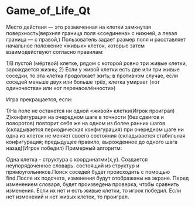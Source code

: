 # Game_of_Life_Qt

Место действия — это размеченная на клетки замкнутая поверхность(верхняя граница поля «соединена» с нижней, а левая граница — с правой,) Пользователь задает размер поля и расставляет начальное положение «живых» клеток, которые затем взаимодействуют согласно правилам:

  1)В пустой (мёртвой) клетке, рядом с которой ровно три живые клетки, зарождается жизнь;
  2) Если у живой клетки есть две или три живые соседки, то эта клетка продолжает жить; в противном случае, если соседей меньше двух или больше трёх, клетка умирает («от одиночества» или «от перенаселённости»)

Игра прекращается, если:

1)На поле не останется ни одной «живой» клетки(Игрок проиграл)
2)конфигурация на очередном шаге в точности (без сдвигов и поворотов) повторит себя же на одном из более ранних шагов (складывается периодическая конфигурация) при очередном шаге ни одна из клеток не меняет своего состояния (складывается стабильная конфигурация; предыдущее правило, вырожденное до одного шага назад)(Игрок победил)
Примерный алгоритм:

Одна клетка - структура с координатми(x,y). Создается неупорядоченное словарь. состоящий из структур и прямоугольников.Поиск соcедей будет происходить с помощью find.После их подсчета, изменения будут отображены на экране. Перед изменением словаря, будет произведена проверка, чтобы сравнить изменения. Если их нет и есть живые клетки, то игрок победил. Если нет изменений и нет живых клеток, то проиграл.
